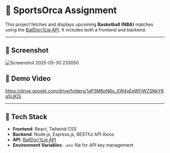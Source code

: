 # 🏀 SportsOrca Assignment

This project fetches and displays upcoming **Basketball (NBA)** matches using the [BallDon'tLie API](https://www.balldontlie.io/). It includes both a frontend and backend.

---

## 📸 Screenshot

![Screenshot 2025-05-30 233050](https://github.com/user-attachments/assets/7bf291cc-fc3d-4be0-8c16-74c232029ad4)

## 🎥 Demo Video

https://drive.google.com/drive/folders/1aP3M6oN6o_XW4xEeWFiWZSNkY6g5UKDi

---

## 🔧 Tech Stack

- **Frontend**: React, Tailwind CSS  
- **Backend**: Node.js, Express.js, RESTful API Axios  
- **API**: [BallDon'tLie API](https://www.balldontlie.io/)  
- **Environment Variables**: `.env` file for API key management  
